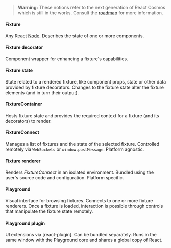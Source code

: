 > **Warning:** These notions refer to the next generation of React Cosmos which is still in the works. Consult the [roadmap](TODO.md) for more information.

#### Fixture

Any React [Node](https://flow.org/en/docs/react/types/#toc-react-node). Describes the state of one or more components.

#### Fixture decorator

Component wrapper for enhancing a fixture's capabilities.

#### Fixture state

State related to a rendered fixture, like component props, state or other data provided by fixture decorators. Changes to the fixture state alter the fixture elements (and in turn their output).

#### FixtureContainer

Hosts fixture state and provides the required context for a fixture (and its decorators) to render.

#### FixtureConnect

Manages a list of fixtures and the state of the selected fixture. Controlled remotely via `WebSockets` or `window.postMessage`. Platform agnostic.

#### Fixture renderer

Renders _FixtureConnect_ in an isolated environment. Bundled using the user's source code and configuration. Platform specific.

#### Playground

Visual interface for browsing fixtures. Connects to one or more fixture renderers. Once a fixture is loaded, interaction is possible through controls that manipulate the fixture state remotely.

#### Playground plugin

UI extensions via [react-plugin]. Can be bundled separately. Runs in the same window with the Playground core and shares a global copy of React.
